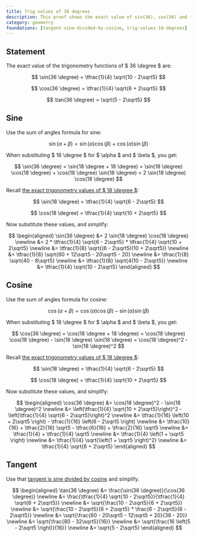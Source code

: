 ```yaml
---
title: Trig values of 36 degrees
description: This proof shows the exact value of sin(36), cos(36) and tan(36)
category: geometry
foundations: [tangent-sine-divided-by-cosine, trig-values-18-degrees]
---
```


## Statement

The exact value of the trigonometry functions of $ 36 \degree $ are:

$$ \sin(36 \degree) = \tfrac{1}{4} \sqrt{10 - 2\sqrt5} $$

$$ \cos(36 \degree) = \tfrac{1}{4} \sqrt{6 + 2\sqrt5} $$

$$ \tan(36 \degree) = \sqrt{5 - 2\sqrt5} $$

## Sine

Use the sum of angles formula for sine:

$$ \sin(\alpha + \beta) = \sin(\alpha) \cos(\beta) + \cos(\alpha) \sin(\beta) $$

When substituting $ 18 \degree $ for $ \alpha $ and $ \beta $, you get:

$$ \sin(36 \degree) = \sin(18 \degree + 18 \degree) = \sin(18 \degree) \cos(18 \degree) + \cos(18 \degree) \sin(18 \degree) = 2 \sin(18 \degree) \cos(18 \degree) $$

Recall [the exact trigonometry values of $ 18 \degree $](/proofs/trig-values-18-degrees):

$$ \sin(18 \degree) = \tfrac{1}{4} \sqrt{6 - 2\sqrt5} $$

$$ \cos(18 \degree) = \tfrac{1}{4} \sqrt{10 + 2\sqrt5} $$

Now substitute these values, and simplify:

$$
\begin{aligned}
\sin(36 \degree) &= 2 \sin(18 \degree) \cos(18 \degree) \newline
&= 2 * \tfrac{1}{4} \sqrt{6 - 2\sqrt5} * \tfrac{1}{4} \sqrt{10 + 2\sqrt5} \newline
&= \tfrac{1}{8} \sqrt{(6 - 2\sqrt5)(10 + 2\sqrt5)} \newline
&= \tfrac{1}{8} \sqrt{60 + 12\sqrt5 - 20\sqrt5 - 20} \newline
&= \tfrac{1}{8} \sqrt{40 - 8\sqrt5} \newline
&= \tfrac{1}{8} \sqrt{4(10 - 2\sqrt5)} \newline
&= \tfrac{1}{4} \sqrt{10 - 2\sqrt5}
\end{aligned}
$$

## Cosine

Use the sum of angles formula for cosine:

$$ \cos(\alpha + \beta) = \cos(\alpha) \cos(\beta) - \sin(\alpha) \sin(\beta) $$

When substituting $ 18 \degree $ for $ \alpha $ and $ \beta $, you get:

$$ \cos(36 \degree) = \cos(18 \degree + 18 \degree) = \cos(18 \degree) \cos(18 \degree) - \sin(18 \degree) \sin(18 \degree) = \cos(18 \degree)^2 - \sin(18 \degree)^2 $$

Recall [the exact trigonometry values of $ 18 \degree $](/proofs/trig-values-18-degrees):

$$ \sin(18 \degree) = \tfrac{1}{4} \sqrt{6 - 2\sqrt5} $$

$$ \cos(18 \degree) = \tfrac{1}{4} \sqrt{10 + 2\sqrt5} $$

Now substitute these values, and simplify:

$$
\begin{aligned}
\cos(36 \degree) &= \cos(18 \degree)^2 - \sin(18 \degree)^2 \newline
&= \left(\tfrac{1}{4} \sqrt{10 + 2\sqrt5}\right)^2 - \left(\tfrac{1}{4} \sqrt{6 - 2\sqrt5}\right)^2 \newline
&= \tfrac{1}{16} \left(10 + 2\sqrt5 \right) - \tfrac{1}{16} \left(6 - 2\sqrt5 \right) \newline
&= \tfrac{10}{16} + \tfrac{2}{16} \sqrt5 - \tfrac{6}{16} + \tfrac{2}{16} \sqrt5 \newline
&= \tfrac{1}{4} + \tfrac{1}{4} \sqrt5 \newline
&= \tfrac{1}{4} \left(1 + \sqrt5 \right) \newline
&= \tfrac{1}{4} \sqrt{\left(1 + \sqrt5 \right)^2} \newline
&= \tfrac{1}{4} \sqrt{6 + 2\sqrt5}
\end{aligned}
$$

## Tangent

Use that [tangent is sine divided by cosine](/proofs/tangent-sine-divided-by-cosine) and simplify.

$$
\begin{aligned}
\tan(36 \degree) &= \frac{\sin(36 \degree)}{\cos(36 \degree)} \newline
&= \frac{\tfrac{1}{4} \sqrt{10 - 2\sqrt5}}{\tfrac{1}{4} \sqrt{6 + 2\sqrt5}} \newline
&= \sqrt{\frac{10 - 2\sqrt5}{6 + 2\sqrt5}} \newline
&= \sqrt{\frac{10 - 2\sqrt5}{6 + 2\sqrt5} * \frac{6 - 2\sqrt5}{6 - 2\sqrt5}} \newline
&= \sqrt{\frac{60 - 20\sqrt5 - 12\sqrt5 + 20}{36 - 20}} \newline
&= \sqrt{\frac{80 - 32\sqrt5}{16}} \newline
&= \sqrt{\frac{16 \left(5 - 2\sqrt5 \right)}{16}} \newline
&= \sqrt{5 - 2\sqrt5}
\end{aligned}
$$
